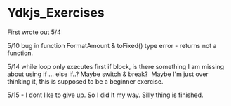 # Ydkjs_Exercises


First wrote out 5/4

5/10 bug in function FormatAmount & toFixed() type error - returns not a function.

5/14 while loop only executes first if block, is there something I am missing about using if ... else if..?
Maybe switch & break?
  Maybe I'm just over thinking it, this is supposed to be a beginner exercise.

5/15 - I dont like to give up. So I did It my way. Silly thing is finished.
